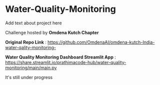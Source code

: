 # Water-Quality-Monitoring

Add text about project here

Challenge hosted by **Omdena Kutch Chapter**

**Original Repo Link** : https://github.com/OmdenaAI/omdena-kutch-India-water-qality-monitoring-

**Water Quality Monitoring Dashboard Streamlit App** : https://share.streamlit.io/prathimacode-hub/water-quality-monitoring/main/main.py

It's still under progress

